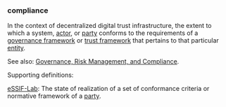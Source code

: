 ### compliance

<p class="c8"><span>In the context of decentralized digital trust infrastructure, the extent to which a system, </span><span class="c2"><a class="c3" href="#h.gzdfngxkp0ip">actor</a></span><span>, or </span><span class="c2"><a class="c3" href="#h.cn6bno48fomj">party</a></span><span>&nbsp;conforms to the requirements of a </span><span class="c2"><a class="c3" href="#h.2x05z0r097mn">governance framework</a></span><span>&nbsp;or </span><span class="c2"><a class="c3" href="#h.2r5mn949idq">trust framework</a></span><span>&nbsp;that pertains to that particular </span><span class="c2"><a class="c3" href="#h.5imtbzl1f4xo">entity</a></span><span class="c0">.</span></p><p class="c8"><span>See also: </span><span class="c2"><a class="c3" href="#h.qo8q5iquhh9u">Governance, Risk Management, and Compliance</a></span><span class="c0">.</span></p><p class="c8"><span class="c0">Supporting definitions:</span></p><p class="c8"><span class="c2"><a class="c3" href="https://www.google.com/url?q=https://essif-lab.github.io/framework/docs/essifLab-glossary%23compliance&amp;sa=D&amp;source=editors&amp;ust=1706779842557278&amp;usg=AOvVaw0MREQP0EpTbAowuNVVha9A">eSSIF-Lab</a></span><span>: The state of realization of a set of conformance criteria or normative framework of a </span><span class="c2"><a class="c3" href="https://www.google.com/url?q=https://essif-lab.github.io/framework/docs/terms/party&amp;sa=D&amp;source=editors&amp;ust=1706779842557557&amp;usg=AOvVaw3GThNF-3yfwaJfH71OjPzJ">party</a></span><span class="c0">.</span></p>